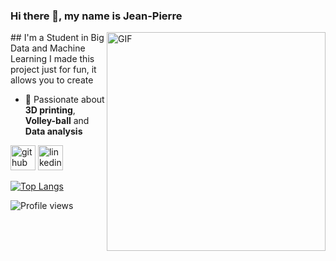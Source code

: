 ### Hi there 👋, my name is Jean-Pierre

<img align="right" alt="GIF" src="https://aryng.com/assets/img/ani2.gif" height="350"  />
## I'm a Student in Big Data and Machine Learning
I made this project just for fun, it allows you to create 

- 💜 Passionate about **3D printing**, **Volley-ball** and **Data analysis**


[<img src='https://cdn.jsdelivr.net/npm/simple-icons@3.0.1/icons/github.svg' alt='github' height='40'>](https://github.com/jeanpierre8)  [<img src='https://cdn.jsdelivr.net/npm/simple-icons@3.0.1/icons/linkedin.svg' alt='linkedin' height='40'>](https://www.linkedin.com/in/jean-pierre-tran/)  

[![Top Langs](https://github-readme-stats.vercel.app/api/top-langs/?username=jeanpierre8)](https://github.com/anuraghazra/github-readme-stats)

![Profile views](https://gpvc.arturio.dev/jeanpierre8)  
